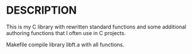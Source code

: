 # DESCRIPTION

This is my С library with rewritten standard functions and some additional authoring functions that I often use in C projects.

Makefile compile library libft.a with all functions.
